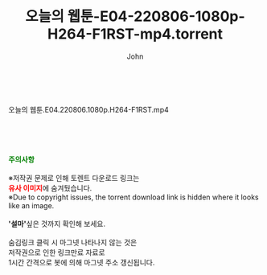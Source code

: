 ﻿---
layout: post
title:  "오늘의 웹툰-E04-220806-1080p-H264-F1RST-mp4.torrent"
author: John
categories: [ 드라마 ]
tags: [  ]
image:  
description: "오늘의 웹툰-E04-220806-1080p-H264-F1RST-mp4 torrent 정보 공유"
toc: true
toc_sticky: true
---

<br>
<div class="view-img">
<a class="view_image" href="http://torrentmobile61.com/bbs/view_image.php?fn=%2Fdata%2Ffile%2Fdrama%2F3735182707_IOafkcPC_ef20660d1bf1c6fcb187d2cc6d7ee0bff356b10a.jpg" target="_blank"><img alt="" class="img-tag" content="http://torrentmobile61.com/data/file/drama/3735182707_IOafkcPC_ef20660d1bf1c6fcb187d2cc6d7ee0bff356b10a.jpg" itemprop="image" src="http://torrentmobile61.com/data/file/drama/thumb-3735182707_IOafkcPC_ef20660d1bf1c6fcb187d2cc6d7ee0bff356b10a_835x2212.jpg"/></a></div><div class="view-content" itemprop="description">
<p>오늘의 웹툰.E04.220806.1080p.H264-F1RST.mp4<br/></p> </div>
    
<br><br><br>
<p data-ke-size="size16"><b><span style="color: green;">주의사항</span></b><br /><br />※저작권 문제로 인해 토렌트 다운로드 링크는<br /><b><span style="color: red;">유사 이미지</span></b>에 숨겨뒀습니다.<br />※Due to copyright issues, the torrent download link is hidden where it looks like an image.<br /><br /><b>'설마'</b>싶은 것까지 확인해 보세요.<br /><br />숨김링크 클릭 시 마그넷 나타나지 않는 것은<br />저작권으로 인한 링크만료 자료로<br />1시간 간격으로 봇에 의해 마그넷 주소 갱신됩니다.</p>
